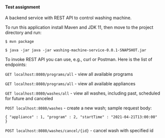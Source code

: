 #### Test assignment
A backend service with REST API to control washing machine.

To run this application install Maven and JDK 11, then move to the project directory and run:

`$ mvn package`

`$ java -jar java -jar washing-machine-service-0.0.1-SNAPSHOT.jar`

To invoke REST API you can use, e.g., curl or Postman. Here is the list of endpoints:

`GET localhost:8080/programs/all` - view all available programs

`GET localhost:8080/programs/all` - view all available appliances

`GET localhost:8080/washes/all` - view all washes, including past, scheduled for future and canceled

`POST localhost:8080/washes` - create a new wash; sample request body:

`{
    "appliance" : 1,
    "program" : 2,
    "startTime" : "2021-04-21T13:00:00"
}`

`POST localhost:8080/washes/cancel/{id}` - cancel wash with specified id

